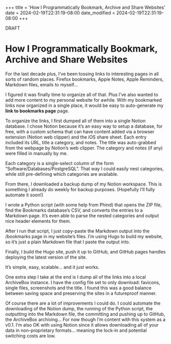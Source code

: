 +++
title = 'How I Programmatically Bookmark, Archive and Share Websites'
date = 2024-02-19T22:31:19-08:00
date_modified = 2024-02-19T22:31:19-08:00
+++

DRAFT

# How I Programmatically Bookmark, Archive and Share Websites

For the last decade plus, I’ve been tossing links to interesting pages in all sorts of random places. Firefox bookmarks, Apple Notes, Apple Reminders, Markdown files, emails to myself…

I figured it was finally time to organize all of that. Plus I’ve also wanted to add more content to my personal website for awhile. With my bookmarked links now organized in a single place, it would be easy to auto-generate my ____link to bookmarks page____ page.

To organize the links, I first dumped all of them into a single Notion database. I chose Notion because it’s an easy way to setup a database, for free, with a custom schema that can have content added via a browser extension (Notion web clipper) and the iOS share sheet. Each entry included its URL, title a category, and notes. The title was auto-grabbed from the webpage by Notion’s web clipper. The category and notes (if any) were filled in manually by me.

Each category is a single-select column of the form “Software/Databases/PostgreSQL”. That way I could easily nest categories, while still pre-defining which categories are available.

From there, I downloaded a backup dump of my Notion workspace. This is something I already do weekly for backup purposes. (Hopefully I’ll fully automate it soon!)

I wrote a Python script (with some help from Phind) that opens the ZIP file, find the Bookmarks database’s CSV, and converts the entries to a Markdown page. It’s even able to parse the nested categories and output nice header elements for them.

<attach code>

After I run that script, I just copy-paste the Markdown output into the /bookmarks page in my website’s files. I’m using Hugo to build my website, so it’s just a plain Markdown file that I paste the output into.

Finally, I build the Hugo site, push it up to GitHub, and GitHub pages handles deploying the latest version of the site.

It’s simple, easy, scalable… and it just works.

One extra step I take at the end is I dump all of the links into a local ArchiveBox instance. I have the config file set to only download: favicons, single files, screenshots and the title. I found this was a good balance between saving space and preserving the sites in a futureproof manner.

<attach config>

Of course there are a lot of improvements I could do. I could automate the downloading of the Notion dump, the running of the Python script, the outputting into the Markdown file, the committing and pushing up to GitHub, the ArchiveBox archiving… For now though I’m content with this system as a v0.1. I’m also OK with using Notion since it allows downloading all of your data in non-proprietary formats… meaning the lock-in and potential switching costs are low.
